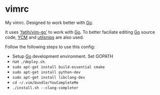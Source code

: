 vimrc
=====

My vimrc. Designed to work better with [Go].

It uses ['fatih/vim-go'](http://github.com/fatih/vim-go) to work with [Go]. To
better faciliate editing [Go] source code,
[YCM](http://github.com/Valloric/YouCompleteMe) and
[utilsnips](http://github.com/SirVer/ultisnips) are also used.

Follow the following steps to use this config:

- Setup [Go] development environment. Set GOPATH
- run ``./deploy.sh``.
- ``sudo apt-get install build-essential cmake``
- ``sudo apt-get install python-dev``
- ``sudo apt-get install libclang-dev``
- ``cd ~/.vim/bundle/YouCompleteMe``
- ``./install.sh --clang-completer``


[Go]: http://golang.org
